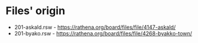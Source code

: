# Files' origin

* 201-askald.rsw - https://rathena.org/board/files/file/4147-askald/
* 201-byako.rsw - https://rathena.org/board/files/file/4268-byakko-town/
